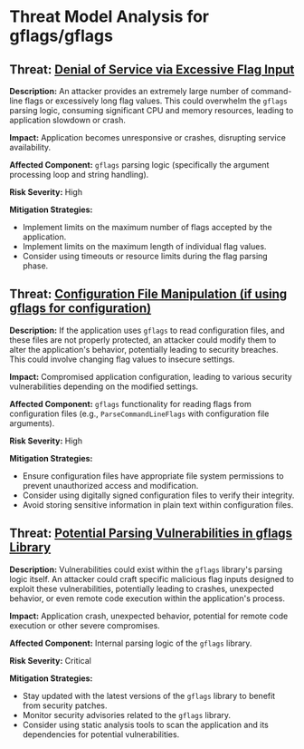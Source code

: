 # Threat Model Analysis for gflags/gflags

## Threat: [Denial of Service via Excessive Flag Input](./threats/denial_of_service_via_excessive_flag_input.md)

**Description:** An attacker provides an extremely large number of command-line flags or excessively long flag values. This could overwhelm the `gflags` parsing logic, consuming significant CPU and memory resources, leading to application slowdown or crash.

**Impact:** Application becomes unresponsive or crashes, disrupting service availability.

**Affected Component:** `gflags` parsing logic (specifically the argument processing loop and string handling).

**Risk Severity:** High

**Mitigation Strategies:**
*   Implement limits on the maximum number of flags accepted by the application.
*   Implement limits on the maximum length of individual flag values.
*   Consider using timeouts or resource limits during the flag parsing phase.

## Threat: [Configuration File Manipulation (if using gflags for configuration)](./threats/configuration_file_manipulation__if_using_gflags_for_configuration_.md)

**Description:** If the application uses `gflags` to read configuration files, and these files are not properly protected, an attacker could modify them to alter the application's behavior, potentially leading to security breaches. This could involve changing flag values to insecure settings.

**Impact:**  Compromised application configuration, leading to various security vulnerabilities depending on the modified settings.

**Affected Component:** `gflags` functionality for reading flags from configuration files (e.g., `ParseCommandLineFlags` with configuration file arguments).

**Risk Severity:** High

**Mitigation Strategies:**
*   Ensure configuration files have appropriate file system permissions to prevent unauthorized access and modification.
*   Consider using digitally signed configuration files to verify their integrity.
*   Avoid storing sensitive information in plain text within configuration files.

## Threat: [Potential Parsing Vulnerabilities in gflags Library](./threats/potential_parsing_vulnerabilities_in_gflags_library.md)

**Description:** Vulnerabilities could exist within the `gflags` library's parsing logic itself. An attacker could craft specific malicious flag inputs designed to exploit these vulnerabilities, potentially leading to crashes, unexpected behavior, or even remote code execution within the application's process.

**Impact:** Application crash, unexpected behavior, potential for remote code execution or other severe compromises.

**Affected Component:**  Internal parsing logic of the `gflags` library.

**Risk Severity:** Critical

**Mitigation Strategies:**
*   Stay updated with the latest versions of the `gflags` library to benefit from security patches.
*   Monitor security advisories related to the `gflags` library.
*   Consider using static analysis tools to scan the application and its dependencies for potential vulnerabilities.

